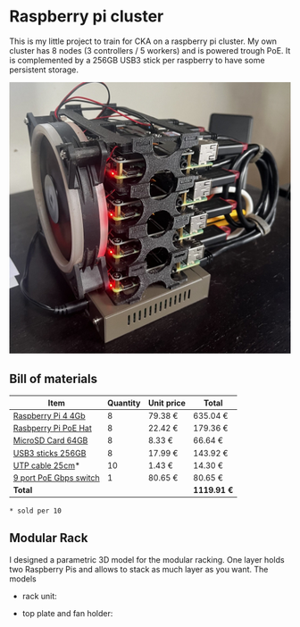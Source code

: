 # Raspberry pi cluster

This is my little project to train for CKA on a raspberry pi cluster.
My own cluster has 8 nodes (3 controllers / 5 workers) and is powered trough PoE.
It is complemented by a 256GB USB3 stick per raspberry to have some persistent storage.

![image](./img/rpi-cluster-v1.jpg)

## Bill of materials

| Item | Quantity | Unit price | Total |
| - | - | - | - |
| [Raspberry Pi 4 4Gb](https://www.amazon.com.be/-/en/4595-Raspberry-Pi-Model-4GB/dp/B09TTNF8BT) | 8 | 79.38 € | 635.04 € |
| [Rasbperry Pi PoE Hat](https://www.amazon.com.be/-/en/Power-Ethernet-Raspberry-802-3af-Compliant-Official/dp/B096YXVMWS) | 8 | 22.42 € | 179.36 € |
| [MicroSD Card 64GB](https://www.amazon.com.be/-/en/SanDisk-SDSQUA4-064G-GN6MA-microSDXC-Adapter-Approved/dp/B08GYBBBBH) | 8 | 8.33 € | 66.64 € |
| [USB3 sticks 256GB](https://www.amazon.com.be/dp/B08JD3DSTJ?psc=1&ref=ppx_yo2ov_dt_b_product_details) | 8 | 17.99 € | 143.92 € |
| [UTP cable 25cm](https://www.amazon.com.be/-/en/Cat6-Ethernet-Cable-Gigabit-Netwerkkabel/dp/B00O2EH7JM)* | 10 | 1.43 € | 14.30 € |
| [9 port PoE Gbps switch](https://www.amazon.com.be/dp/B09CPY51MB) | 1 | 80.65 € | 80.65 € |
| **Total** ||| **1119.91 €** |

```* sold per 10```

## Modular Rack

I designed a parametric 3D model for the modular racking.
One layer holds two Raspberry Pis and allows to stack as much layer as you want.
The models

* rack unit:

<script src="https://embed.github.com/view/3d/cblomart/rpi-poe-cluster/master/3d-models/2rpiholder-modular-rack-v3.stl"></script>

* top plate and fan holder:

<script src="https://embed.github.com/view/3d/cblomart/rpi-poe-cluster/master/3d-models/2rpiholder-modular-rack-v3.stl"></script>

